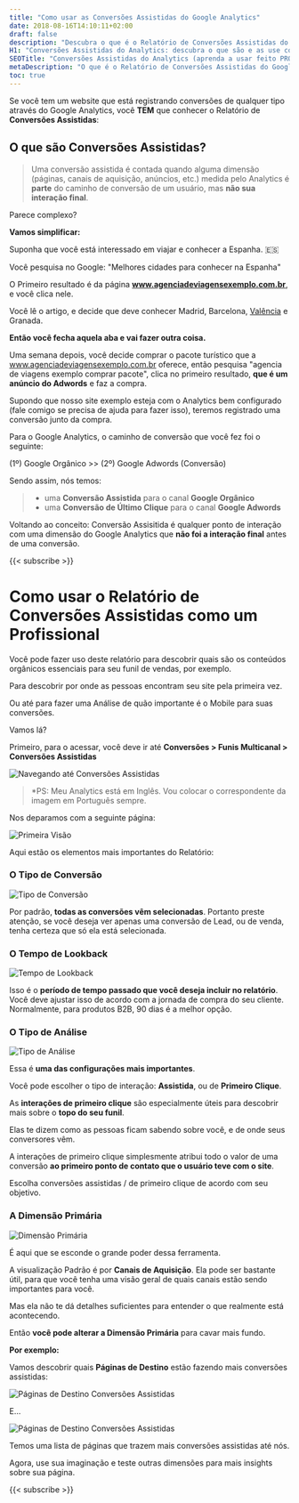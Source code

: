 ```yaml
---
title: "Como usar as Conversões Assistidas do Google Analytics"
date: 2018-08-16T14:10:11+02:00
draft: false
description: "Descubra o que é o Relatório de Conversões Assistidas do Google Analytics e use como um profissonal para descobrir quais seus melhores conteúdos."
H1: "Conversões Assistidas do Analytics: descubra o que são e as use como um Profissional"
SEOTitle: "Conversões Assistidas do Analytics (aprenda a usar feito PRO)"
metaDescription: "O que é o Relatório de Conversões Assistidas do Google Analytics? Aprenda a o usar como um profissonal para descobrir quais seus melhores conteúdos."
toc: true
---
```


Se você tem um website que está registrando conversões de qualquer tipo através do Google Analytics, você **TEM** que conhecer o Relatório de **Conversões Assistidas**:

## O que são Conversões Assistidas?

>Uma conversão assistida é contada quando alguma dimensão (páginas, canais de aquisição, anúncios, etc.) medida pelo Analytics é **parte** do caminho de conversão de um usuário, mas **não sua interação final**.


Parece complexo? 

**Vamos simplificar:**

Suponha que você está interessado em viajar e conhecer a Espanha. 🇪🇸

Você pesquisa no Google: "Melhores cidades para conhecer na Espanha"

O Primeiro resultado é da página **www.agenciadeviagensexemplo.com.br**, e você clica nele.

Você lê o artigo, e decide que deve conhecer Madrid, Barcelona, [Valência](/now) e Granada.

**Então você fecha aquela aba e vai fazer outra coisa.**

Uma semana depois, você decide comprar o pacote turístico que a www.agenciadeviagensexemplo.com.br oferece, então pesquisa "agencia de viagens exemplo comprar pacote", clica no primeiro resultado, **que é um anúncio do Adwords** e faz a compra.

Supondo que nosso site exemplo esteja com o Analytics bem configurado (fale comigo se precisa de ajuda para fazer isso), teremos registrado uma conversão junto da compra.

Para o Google Analytics, o caminho de conversão que você fez foi o seguinte:

(1º) Google Orgânico >> (2º) Google Adwords (Conversão)

Sendo assim, nós temos:

>- uma **Conversão Assistida** para o canal **Google Orgânico** 
>- uma **Conversão de Último Clique** para o canal **Google Adwords**

Voltando ao conceito: Conversão Assisitida é qualquer ponto de interação com uma dimensão do Google Analytics que **não foi a interação final** antes de uma conversão.

{{< subscribe >}}


# Como usar o Relatório de Conversões Assistidas como um Profissional

Você pode fazer uso deste relatório para descobrir quais são os conteúdos orgânicos essenciais para seu funil de vendas, por exemplo.

Para descobrir por onde as pessoas encontram seu site pela primeira vez. 

Ou até para fazer uma Análise de quão importante é o Mobile para suas conversões.

Vamos lá?

Primeiro, para o acessar, você deve ir até **Conversões > Funis Multicanal > Conversões Assistidas**

![Navegando até Conversões Assistidas](/../img/conversoes-assistidas-navegar.png) 

>*PS: Meu Analytics está em Inglês. Vou colocar o correspondente da imagem em Português sempre.

Nos deparamos com a seguinte página:

![Primeira Visão](/../img/conversoes-assistidas-primeiro.png) 

Aqui estão os elementos mais importantes do Relatório:

### O Tipo de Conversão

![Tipo de Conversão](/../img/conversoes-assistidas-tipo.png) 

Por padrão, **todas as conversões vêm selecionadas**. Portanto preste atenção, se você deseja ver apenas uma conversão de Lead, ou de venda, tenha certeza que só ela está selecionada.

### O Tempo de Lookback

![Tempo de Lookback](/../img/conversoes-assistidas-lookback-window.png) 

Isso é o **período de tempo passado que você deseja incluir no relatório**.
Você deve ajustar isso de acordo com a jornada de compra do seu cliente.
Normalmente, para produtos B2B, 90 dias é a melhor opção.

### O Tipo de Análise

![Tipo de Análise](/../img/conversoes-assistidas-analise.png) 

Essa é **uma das configurações mais importantes**.

Você pode escolher o tipo de interação: **Assistida**, ou de **Primeiro Clique**.

As **interações de primeiro clique** são especialmente úteis para descobrir mais sobre o **topo do seu funil**.

Elas te dizem como as pessoas ficam sabendo sobre você, e de onde seus conversores vêm. 

A interações de primeiro clique simplesmente atribui todo o valor de uma conversão **ao primeiro ponto de contato que o usuário teve com o site**.

Escolha conversões assistidas / de primeiro clique de acordo com seu objetivo.

### A Dimensão Primária
![Dimensão Primária](/../img/conversoes-assistidas-dimensao-primaria.png) 

É aqui que se esconde o grande poder dessa ferramenta. 

A visualização Padrão é por **Canais de Aquisição**. Ela pode ser bastante útil, para que você tenha uma visão geral de quais canais estão sendo importantes para você.

Mas ela não te dá detalhes suficientes para entender o que realmente está acontecendo. 

Então **você pode alterar a Dimensão Primária** para cavar mais fundo.

**Por exemplo:**

Vamos descobrir quais **Páginas de Destino** estão fazendo mais conversões assistidas:

![Páginas de Destino Conversões Assistidas](/../img/conversoes-assistidas-url.gif) 

E...

![Páginas de Destino Conversões Assistidas](/../img/conversoes-assistidas-url.png) 

Temos uma lista de páginas que trazem mais conversões assistidas até nós.

Agora, use sua imaginação e teste outras dimensões para mais insights sobre sua página.

{{< subscribe >}}

